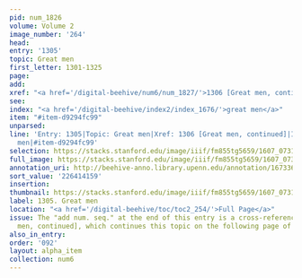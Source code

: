 ```yaml
---
pid: num_1826
volume: Volume 2
image_number: '264'
head:
entry: '1305'
topic: Great men
first_letter: 1301-1325
page:
add:
xref: "<a href='/digital-beehive/num6/num_1827/'>1306 [Great men, continued]</a>"
see:
index: "<a href='/digital-beehive/index2/index_1676/'>great men</a>"
item: "#item-d9294fc99"
unparsed:
line: 'Entry: 1305|Topic: Great men|Xref: 1306 [Great men, continued]|Index: great
  men|#item-d9294fc99'
selection: https://stacks.stanford.edu/image/iiif/fm855tg5659/1607_0731/826,4159,2832,896/full/0/default.jpg
full_image: https://stacks.stanford.edu/image/iiif/fm855tg5659/1607_0731/full/full/0/default.jpg
annotation_uri: http://beehive-anno.library.upenn.edu/annotation/1673360369446
sort_value: '226414159'
insertion:
thumbnail: https://stacks.stanford.edu/image/iiif/fm855tg5659/1607_0731/826,4159,600,180/250,/0/default.jpg
label: 1305. Great men
location: "<a href='/digital-beehive/toc/toc2_254/'>Full Page</a>"
issue: The "add num. seq." at the end of this entry is a cross-reference to 1306 [Great
  men, continued], which continues this topic on the following page of the Alvearium.
also_in_entry:
order: '092'
layout: alpha_item
collection: num6
---
```

